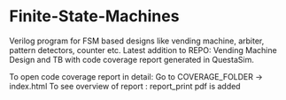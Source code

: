 # Finite-State-Machines
Verilog program for FSM based designs like vending machine, arbiter, pattern detectors, counter etc.
Latest addition to REPO: Vending Machine Design and TB with code coverage report generated in QuestaSim.

To open code coverage report in detail: Go to COVERAGE_FOLDER -> index.html
To see overview of report : report_print pdf is added
